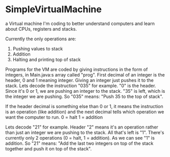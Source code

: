 # SimpleVirtualMachine
a Virtual machine I'm coding to better understand computers and learn about CPUs, registers and stacks.

Currently the only operations are:
1. Pushing values to stack
2. Addition
3. Halting and printing top of stack

Programs for the VM are coded by giving instructions in the form of integers, in Main.java:s array called "prog".
First decimal of an integer is the header, 0 and 1 meaning integer. Giving an integer just pushes it to the stack.
Lets decode the instruction "035" for example.
"0" is the header. Since it's 0 or 1, we are pushing an integer to the stack. "35" is left, which is the integer we are pushing.
So "035" means: "Push 35 to the top of stack".

If the header decimal is something else than 0 or 1, it means the instruction is an operation (like addition) and the next decimal tells which operation we want the computer to run.
0 = halt
1 = addition

Lets decode "21" for example.
Header "2" means it's an operation rather than just an integer we are pushing to the stack. All that's left is "1".
There's currently only 2 operations (0 = halt, 1 = addition).
As we can see "1" is addition.
So "21" means: "Add the last two integers on top of the stack together and push it on top of the stack".
